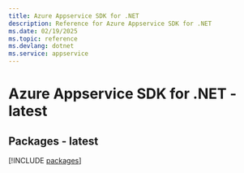 ```yaml
---
title: Azure Appservice SDK for .NET
description: Reference for Azure Appservice SDK for .NET
ms.date: 02/19/2025
ms.topic: reference
ms.devlang: dotnet
ms.service: appservice
---
```

# Azure Appservice SDK for .NET - latest
## Packages - latest
[!INCLUDE [packages](appservice-index.md)]